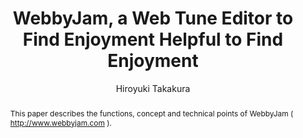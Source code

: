 --- 
  title: "WebbyJam, a Web Tune Editor to Find Enjoyment Helpful to Find Enjoyment" 
  abstract: "This paper describes the functions, concept and technical points of WebbyJam ( http://www.webbyjam.com )." 
  address: "London" 
  author: "Hiroyuki Takakura" 
  booktitle: "Proceedings of the International Web Audio Conference" 
  editor: "Florian Thalmann, Sebastian Ewert" 
  month: "Proceedings of the International Web Audio Conference"
  pages: "2017" 
  publisher: "Queen Mary University of London" 
  series: "WAC '17"
  type: "Artwork"  
  year: "2017" 
  id: "2017_EA_58" 
  tags: year2017
  media: none 
  pdflink: /_data/papers/pdf/2017/2017_58.pdf
  ISSN: 2663-5844
---